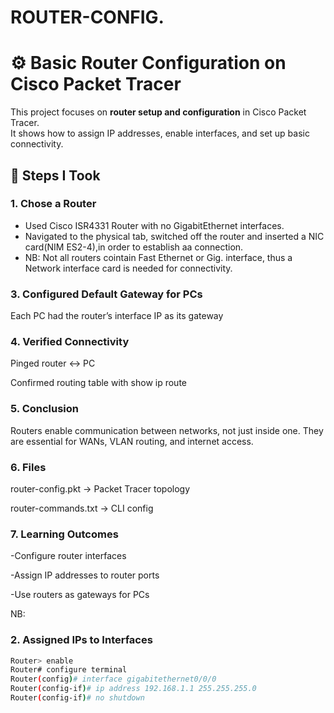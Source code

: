 # ROUTER-CONFIG.
# ⚙️ Basic Router Configuration on Cisco Packet Tracer
This project focuses on **router setup and configuration** in Cisco Packet Tracer.  
It shows how to assign IP addresses, enable interfaces, and set up basic connectivity.

## 📌 Steps I Took

### 1. Chose a Router
- Used Cisco ISR4331 Router with no GigabitEthernet interfaces.
- Navigated to the physical tab, switched off the router and inserted a NIC card(NIM ES2-4),in order to establish aa connection.
- NB: Not all routers cointain Fast Ethernet or Gig. interface, thus a Network interface card is needed for connectivity.


### 3. Configured Default Gateway for PCs

Each PC had the router’s interface IP as its gateway


### 4. Verified Connectivity

Pinged router ↔ PC

Confirmed routing table with show ip route


### 5. Conclusion

Routers enable communication between networks, not just inside one.
They are essential for WANs, VLAN routing, and internet access.



### 6. Files

router-config.pkt → Packet Tracer topology

router-commands.txt → CLI config


 ### 7. Learning Outcomes

-Configure router interfaces

-Assign IP addresses to router ports

-Use routers as gateways for PCs

NB:
### 2. Assigned IPs to Interfaces
```bash
Router> enable
Router# configure terminal
Router(config)# interface gigabitethernet0/0/0
Router(config-if)# ip address 192.168.1.1 255.255.255.0
Router(config-if)# no shutdown



